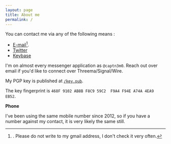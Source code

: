 ```yaml
---
layout: page
title: About me
permalink: /
---
```


You can contact me via any of the following means :

- [E-mail](mailto:website.contact@captnemo.in)[^1].
- [Twitter](https://twitter.com/captn3m0)
- [Keybase](https://keybase.io/captn3m0)

I'm on almost every messenger application as `@captn3m0`. Reach out over email if you'd like to connect over Threema/Signal/Wire.

My PGP key is published at [`/key.pub`](/key.pub).

The key fingerprint is `468F 9102 AB8B F8C9 59C2  F9A4 F94E A74A 4EA9 EB52`.

**Phone**

I've been using the same mobile number since 2012, so if you have a number against my contact, it is very likely the same still.

[^1]: . Please do not write to my gmail address, I don't check it very often.